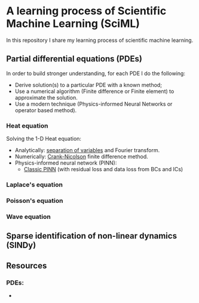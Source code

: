 # A learning process of Scientific Machine Learning (SciML)

In this repository I share my learning process of scientific machine learning.


## Partial differential equations (PDEs)

In order to build stronger understanding, for each PDE I do the following:

- Derive solution(s) to a particular PDE with a known method;
- Use a numerical algorithm (Finite difference or Finite element) to approximate the solution.
- Use a modern technique (Physics-informed Neural Networks or operator based method).

### Heat equation

Solving the 1-D Heat equation:
- Analytically: [separation of variables](https://github.com/pero-jolak/studying-scientific-ml/blob/main/Partial%20differential%20equations%20(PDEs)/Heat%20equation/heat_eq_analytic.pdf) and Fourier transform.
- Numerically: [Crank-Nicolson](https://github.com/pero-jolak/studying-scientific-ml/blob/main/Partial%20differential%20equations%20(PDEs)/Heat%20equation/Crank-Nicolson-derivation.pdf) finite difference method.
- Physics-informed neural network (PINN):
  - [Classic PINN](https://github.com/pero-jolak/studying-scientific-ml/blob/main/Partial%20differential%20equations%20(PDEs)/Heat%20equation/pinn_heat_equation.ipynb) (with residual loss and data loss from BCs and ICs)

### Laplace's equation

### Poisson's equation

### Wave equation

## Sparse identification of non-linear dynamics (SINDy)


## Resources

### PDEs:

-  
